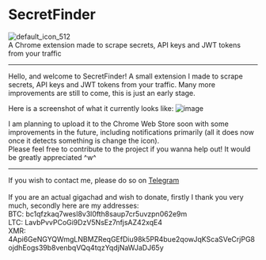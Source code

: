 # SecretFinder

![default_icon_512](https://github.com/axylisdead/SecretFinder/assets/135433130/b80b10bf-039d-42ae-a13b-3f7b2bda07c0)
<br>
A Chrome extension made to scrape secrets, API keys and JWT tokens from your traffic
<hr />

Hello, and welcome to SecretFinder! A small extension I made to scrape secrets, API keys and JWT tokens from your traffic. Many more improvements are still to come, this is just an early stage.

Here is a screenshot of what it currently looks like:
![image](https://github.com/axylisdead/SecretFinder/assets/135433130/2423822c-5a2e-4a0e-b4c0-e1569266008c)

I am planning to upload it to the Chrome Web Store soon with some improvements in the future, including notifications primarily (all it does now once it detects something is change the icon).
<br>
Please feel free to contribute to the project if you wanna help out! It would be greatly appreciated ^w^
<hr />
If you wish to contact me, please do so on <a href="https://t.me/LiterallyLodzie">Telegram</a>
<br>
<br>
If you are an actual gigachad and wish to donate, firstly I thank you very much, secondly here are my addresses:
<br>
BTC: bc1qfzkaq7wesl8v3l0fth8saup7cr5uvzpn062e9m
<br>
LTC: LavbPvvPCoGi9DzV5NsEz7nfjsAZ42xqE4
<br>
XMR: 4Api6GeNGYQWmgLNBMZReqGEfDiu98k5PR4bue2qowJqKScaSVeCrjPG8ojdhEogs39b8venbqVQq4tqzYqdjNaWJaDJ65y
